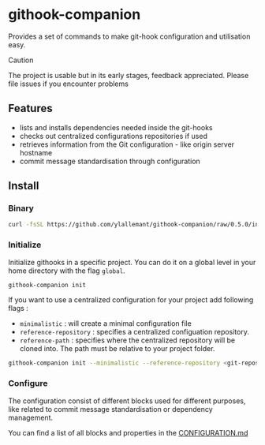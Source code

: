 githook-companion
====

Provides a set of commands to make git-hook configuration and utilisation easy.

> [!CAUTION]
> The project is usable but in its early stages, feedback appreciated.
> Please file issues if you encounter problems

## Features

- lists and installs dependencies needed inside the git-hooks
- checks out centralized configurations repositories if used
- retrieves information from the Git configuration - like origin server hostname
- commit message standardisation through configuration

## Install

### Binary

```sh
curl -fsSL https://github.com/ylallemant/githook-companion/raw/0.5.0/install.sh | bash
```

### Initialize

Initialize githooks in a specific project.
You can do it on a global level in your home directory with the flag `global`.

```Bash
githook-companion init
```

If you want to use a centralized configuration for your project add following flags :

- `minimalistic` : will create a minimal configuration file
- `reference-repository` : specifies a centralized configuation repository.
- `reference-path` : specifies where the centralized repository will be cloned into. The path must be relative to your project folder.


```Bash
githook-companion init --minimalistic --reference-repository <git-repository-url> --reference-path <relative-path>
```

### Configure

The configuration consist of different blocks used for different purposes, like related to commit message standardisation or dependency management.

You can find a list of all blocks and properties in the [CONFIGURATION.md](./CONFIGURATION.md)
